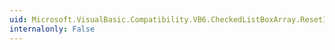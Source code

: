 ```yaml
---
uid: Microsoft.VisualBasic.Compatibility.VB6.CheckedListBoxArray.ResetIndex(System.Windows.Forms.CheckedListBox)
internalonly: False
---
```

